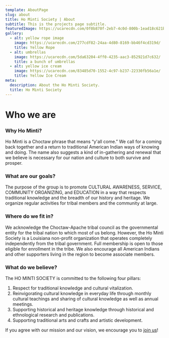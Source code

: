 ```yaml
---
template: AboutPage
slug: about
title: Ho Minti Society | About
subtitle: This is the projects page subtitle.
featuredImage: https://ucarecdn.com/0f0b870f-2eb7-4c0d-800b-1ead18c621b5/
gallery:
  - alt: yellow rope image
    image: https://ucarecdn.com/277cdf82-24aa-4d80-8169-bb46f4cd319d/
    title: Yellow Rope
  - alt: umbrellas
    image: https://ucarecdn.com/5da63204-4ff0-4235-aac3-852921d7c632/
    title: a bunch of umbrellas
  - alt: yellow ice cream
    image: https://ucarecdn.com/83485d70-1552-4c97-b237-22330fb56a1e/
    title: Yellow Ice Cream
meta:
  description: About the Ho Minti Society.
  title: Ho Minti Society
---
```


# Who we are

### Why Ho Minti?

Ho Minti is a Choctaw phrase that means “y'all come.” We call for a coming back together and a return to traditional American Indian ways of knowing and doing. The name also suggests a kind of in-gathering and renewal that we believe is necessary for our nation and culture to both survive and prosper.

### What are our goals?

The purpose of the group is to promote CULTURAL AWARENESS, SERVICE, COMMUNITY ORGANIZING, and EDUCATION in a way that respects traditional knowledge and the breadth of our history and heritage. We organize regular activities for tribal members and the community at large.

### Where do we fit in?

We acknowledge the Choctaw-Apache tribal council as the governmental entity for the tribal nation to which most of us belong. However, the Ho Minti Society is a Louisiana non-profit organization that operates completely independently from the tribal government. Full membership is open to those eligible for enrollment in the tribe. We also encourage all American Indians and other supporters living in the region to become associate members.

### What do we believe?

The HO MINTI SOCIETY is committed to the following four pillars:

1. Respect for traditional knowledge and cultural vitalization.
2. Reinvigorating cultural knowledge in everyday life through monthly cultural teachings and sharing of cultural knowledge as well as annual meetings.
3. Supporting historical and heritage knowledge through historical and ethnological research and publications.
4. Supporting traditional arts and crafts and artistic development.

If you agree with our mission and our vision, we encourage you to [join us](/join)!


